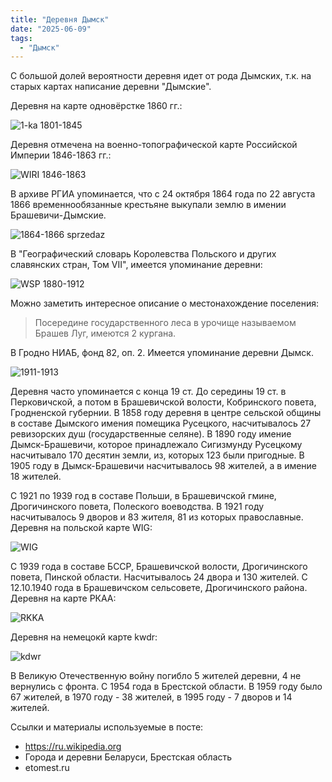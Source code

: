 ```yaml
---
title: "Деревня Дымск"
date: "2025-06-09"
tags: 
  - "Дымск"
---
```


С большой долей вероятности деревня идет от рода Дымских, т.к. на старых картах написание деревни "Дымские".

Деревня на карте одновёрстке 1860 гг.:

![1-ka 1801-1845](https://github.com/user-attachments/assets/eeac9378-ba10-4cb5-a0a7-e38def1af642)

Деревня отмечена на военно-топографической карте Российской Империи 1846-1863 гг.:

![WIRI 1846-1863](https://github.com/user-attachments/assets/f9598230-78c9-4b09-90c4-3876c34bee5b)

В архиве РГИА упоминается, что с 24 октября 1864 года по 22 августа 1866 временнообязанные крестьяне выкупали землю в имении Брашевичи-Дымские.

![1864-1866 sprzedaz](https://github.com/user-attachments/assets/bf299107-bf77-458f-9190-6bff5d7006a2)

В "Географический словарь Королевства Польского и других славянских стран, Том VII", имеется упоминание деревни:

![WSP 1880-1912](https://github.com/user-attachments/assets/3d7eb437-5632-4b65-91b9-62de6a251598)

Можно заметить интересное описание о местонахождение поселения:
> Посередине государственного леса в урочище называемом Брашев Луг, имеются 2 кургана. 

В Гродно НИАБ, фонд 82, оп. 2. Имеется упоминание деревни Дымск. 

![1911-1913](https://github.com/user-attachments/assets/f293709e-04ad-495f-bf09-608724717022)

Деревня часто упоминается с конца 19 ст. До середины 19 ст. в Перковичской, а потом в Брашевичской волости, Кобринского повета, Гродненской губернии. В 1858 году деревня в центре сельской общины в составе Дымского имения помещика Русецкого, насчитывалось 27 ревизорских душ (государственные селяне). В 1890 году имение Дымск-Брашевичи, которое принадлежало Сигизмунду Русецкому насчитывало 170 десятин земли, из, которых 123 были пригодные. В 1905 году в Дымск-Брашевичи насчитывалось 98 жителей, а в имение 18 жителей. 

С 1921 по 1939 год в составе Польши, в Брашевичской гмине, Дрогичинского повета, Полеского воеводства. В 1921 году насчитывалось 9 дворов и 83 жителя, 81 из которых православные. Деревня на польской карте WIG:

![WIG](https://github.com/user-attachments/assets/2e435d91-acc7-44df-9e93-3de75fb135c2)

С 1939 года в составе БССР, Брашевичской волости, Дрогичинского повета, Пинской области. Насчитывалось 24 двора и 130 жителей. С 12.10.1940 года в Брашевичском сельсовете, Дрогичинского района. Деревня на карте РКАА:

![RKKA](https://github.com/user-attachments/assets/3a8e7460-7089-4653-9f37-c7fb6e3b87f0)

Деревня на немецокй карте kwdr:

![kdwr](https://github.com/user-attachments/assets/97b9d4f6-e3e8-4164-ae0b-f8379d4a40f0)

В Великую Отечественную войну погибло 5 жителей деревни, 4 не вернулись с фронта. С 1954 года в Брестской области. В 1959 году было 67 жителей, в 1970 году - 38 жителей, в 1995 году - 7 дворов и 14 жителей. 

Ссылки и материалы используемые в посте:
- https://ru.wikipedia.org
- Города и деревни Беларуси, Брестская область
- etomest.ru
